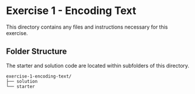 # Exercise 1 - Encoding Text

This directory contains any files and instructions necessary for this exercise.

## Folder Structure

The starter and solution code are located within subfolders of this directory.

```
exercise-1-encoding-text/
├── solution
└── starter
```
